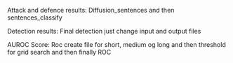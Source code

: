 Attack and defence results: Diffusion_sentences and then sentences_classify

Detection results: Final detection just change input and output files

AUROC Score: Roc create file for short, medium og long and then threshold for grid search and then finally ROC
